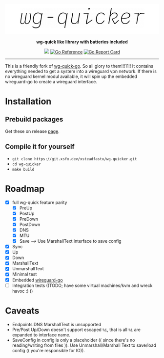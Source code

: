 <p align="center">
        <img src="./logo.png" width="587" alt="logo">
        <p align="center"><b>wg-quick like library with batteries included</b></p>
        <p align="center">
                <a href="https://ci.xsfx.dev/xsteadfastx/wg-quicker"><img src="https://ci.xsfx.dev/api/badges/xsteadfastx/wg-quicker/status.svg" /></a>
                <a href="https://pkg.go.dev/go.xsfx.dev/wg-quicker"><img src="https://pkg.go.dev/badge/go.xsfx.dev/wg-quicker.svg" alt="Go Reference"></a>
                <a href="https://goreportcard.com/report/go.xsfx.dev/wg-quicker"><img src="https://goreportcard.com/badge/go.xsfx.dev/wg-quicker" alt="Go Report Card"></a>
        </p>
</p>

---

This is a friendly fork of [wg-quick-go](https://github.com/nmiculinic/wg-quick-go). So all glory to them!!!11!! It contains everything needed to get a system into a wireguard vpn network. If there is no wireguard kernel modul available, it will spin up the embedded wireguard-go to create a wireguard interface.

# Installation

## Prebuild packages

Get these on release [page](https://git.xsfx.dev/xsteadfastx/wg-quicker/releases).

## Compile it for yourself

- `git clone https://git.xsfx.dev/xsteadfastx/wg-quicker.git`
- `cd wg-quicker`
- `make build`

# Roadmap

- [x] full wg-quick feature parity
  - [x] PreUp
  - [x] PostUp
  - [x] PreDown
  - [x] PostDown
  - [x] DNS
  - [x] MTU
  - [x] Save --> Use MarshallText interface to save config
- [x] Sync
- [x] Up
- [x] Down
- [x] MarshallText
- [x] UnmarshallText
- [x] Minimal test
- [x] Embedded [wireguard-go](https://git.zx2c4.com/wireguard-go/about/)
- [ ] Integration tests ((TODO; have some virtual machines/kvm and wreck havoc :) ))

# Caveats

- Endpoints DNS MarshallText is unsupported
- Pre/Post Up/Down doesn't support escaped `%i`, that is all `%i` are expanded to interface name.
- SaveConfig in config is only a placeholder (( since there's no reading/writing from files )). Use Unmarshall/Marshall Text to save/load config (( you're responsible for IO)).
